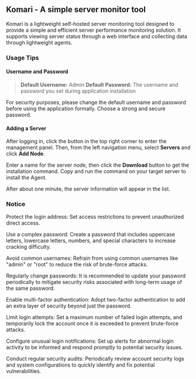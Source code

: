 ## Komari - A simple server monitor tool

Komari is a lightweight self-hosted server monitoring tool designed to provide a simple and efficient server performance monitoring solution. It supports viewing server status through a web interface and collecting data through lightweight agents.

### Usage Tips

#### Username and Password

> **Default Username:** Admin
> **Default Password:** The username and password you set during application installation

For security purposes, please change the default username and password before using the application formally. Choose a strong and secure password.

#### Adding a Server

After logging in, click the button in the top right corner to enter the management panel. Then, from the left navigation menu, select **Servers** and click **Add Node**.

Enter a name for the server node, then click the **Download** button to get the installation command. Copy and run the command on your target server to install the Agent.

After about one minute, the server information will appear in the list.


### Notice

Protect the login address: Set access restrictions to prevent unauthorized direct access.
    
Use a complex password: Create a password that includes uppercase letters, lowercase letters, numbers, and special characters to increase cracking difficulty.
    
Avoid common usernames: Refrain from using common usernames like "admin" or "root" to reduce the risk of brute-force attacks.
    
Regularly change passwords: It is recommended to update your password periodically to mitigate security risks associated with long-term usage of the same password.
    
Enable multi-factor authentication: Adopt two-factor authentication to add an extra layer of security beyond just the password.
    
Limit login attempts: Set a maximum number of failed login attempts, and temporarily lock the account once it is exceeded to prevent brute-force attacks.
    
Configure unusual login notifications: Set up alerts for abnormal login activity to be informed and respond promptly to potential security issues.
    
Conduct regular security audits: Periodically review account security logs and system configurations to quickly identify and fix potential vulnerabilities.
